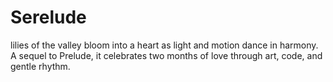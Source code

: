 # Serelude
lilies of the valley bloom into a heart as light and motion dance in harmony. A sequel to Prelude, it celebrates two months of love through art, code, and gentle rhythm.
